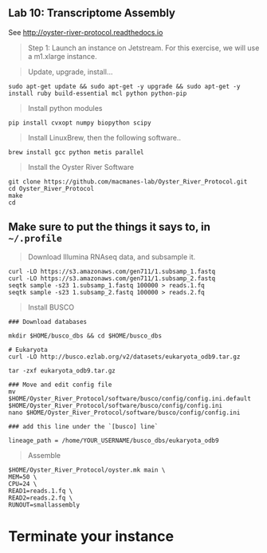 Lab 10: Transcriptome Assembly
--

See http://oyster-river-protocol.readthedocs.io

> Step 1: Launch an instance on Jetstream. For this exercise, we will use a m1.xlarge instance.

> Update, upgrade, install...

```
sudo apt-get update && sudo apt-get -y upgrade && sudo apt-get -y install ruby build-essential mcl python python-pip
```

>Install python modules

```
pip install cvxopt numpy biopython scipy
```

>Install LinuxBrew, then the following software..

```
brew install gcc python metis parallel
```

> Install the Oyster River Software

```
git clone https://github.com/macmanes-lab/Oyster_River_Protocol.git
cd Oyster_River_Protocol
make
cd 
```
## Make sure to put the things it says to, in `~/.profile`

> Download Illumina RNAseq data, and subsample it.

```
curl -LO https://s3.amazonaws.com/gen711/1.subsamp_1.fastq
curl -LO https://s3.amazonaws.com/gen711/1.subsamp_2.fastq
seqtk sample -s23 1.subsamp_1.fastq 100000 > reads.1.fq
seqtk sample -s23 1.subsamp_2.fastq 100000 > reads.2.fq
```

> Install BUSCO

```
### Download databases

mkdir $HOME/busco_dbs && cd $HOME/busco_dbs

# Eukaryota
curl -LO http://busco.ezlab.org/v2/datasets/eukaryota_odb9.tar.gz

tar -zxf eukaryota_odb9.tar.gz

### Move and edit config file
mv $HOME/Oyster_River_Protocol/software/busco/config/config.ini.default $HOME/Oyster_River_Protocol/software/busco/config/config.ini
nano $HOME/Oyster_River_Protocol/software/busco/config/config.ini

### add this line under the `[busco] line`

lineage_path = /home/YOUR_USERNAME/busco_dbs/eukaryota_odb9

```

> Assemble

```
$HOME/Oyster_River_Protocol/oyster.mk main \
MEM=50 \
CPU=24 \
READ1=reads.1.fq \
READ2=reads.2.fq \
RUNOUT=smallassembly
 ```
# Terminate your instance 
